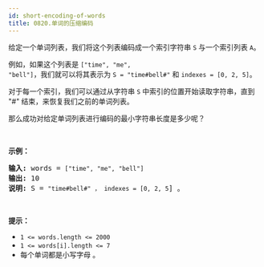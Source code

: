 ```yaml
---
id: short-encoding-of-words
title: 0820.单词的压缩编码
---
```

给定一个单词列表，我们将这个列表编码成一个索引字符串 <code>S</code> 与一个索引列表 <code>A</code>。

例如，如果这个列表是 <code>[&#34;time&#34;, &#34;me&#34;, &#34;bell&#34;]</code>，我们就可以将其表示为 <code>S = &#34;time#bell#&#34;</code> 和 <code>indexes = [0, 2, 5]</code>。

对于每一个索引，我们可以通过从字符串 <code>S</code> 中索引的位置开始读取字符串，直到 &#34;#&#34; 结束，来恢复我们之前的单词列表。

那么成功对给定单词列表进行编码的最小字符串长度是多少呢？

 

**示例：**


<pre><strong>输入:</strong> words = <code>[&#34;time&#34;, &#34;me&#34;, &#34;bell&#34;]</code><br/><strong>输出:</strong> 10<br/><strong>说明:</strong> S = <code>&#34;time#bell#&#34; ， indexes = [0, 2, 5</code>] 。<br/></pre>

 

**提示：**

- <code>1 &lt;= words.length &lt;= 2000</code>
- <code>1 &lt;= words[i].length &lt;= 7</code>
- 每个单词都是小写字母 。